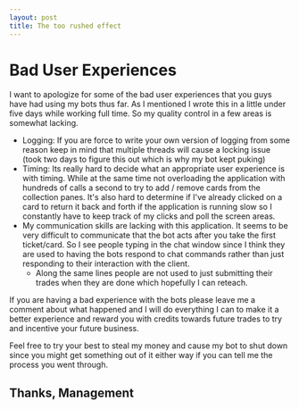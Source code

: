 ```yaml
---
layout: post
title: The too rushed effect
---
```


Bad User Experiences
===
I want to apologize for some of the bad user experiences that you guys have had using my bots thus far.  As I mentioned I wrote this in a little under five days while working full time.  So my quality control in a few areas is somewhat lacking.

<!--more-->

  - Logging:  If you are force to write your own version of logging from some reason keep in mind that multiple threads will cause a locking issue (took two days to figure this out which is why my bot kept puking)
  -  Timing:  Its really hard to decide what an appropriate user experience is with timing.  While at the same time not overloading the application with hundreds of calls a second to try to add / remove cards from the collection panes.  It's also hard to determine if I've already clicked on a card to return it back and forth if the application is running slow so I constantly have to keep track of my clicks and poll the screen areas.
  -  My communication skills are lacking with this application.  It seems to be very difficult to communicate that the bot acts after you take the first ticket/card.  So I see people typing in the chat window since I think they are used to having the bots respond to chat commands rather than just responding to their interaction with the client.
      - Along the same lines people are not used to just submitting their trades when they are done which hopefully I can reteach.

If you are having a bad experience with the bots please leave me a comment about what happened and I will do everything I can to make it a better experience and reward you with credits towards future trades to try and incentive your future business.

Feel free to try your best to steal my money and cause my bot to shut down since you might get something out of it either way if you can tell me the process you went through.

Thanks, Management
---